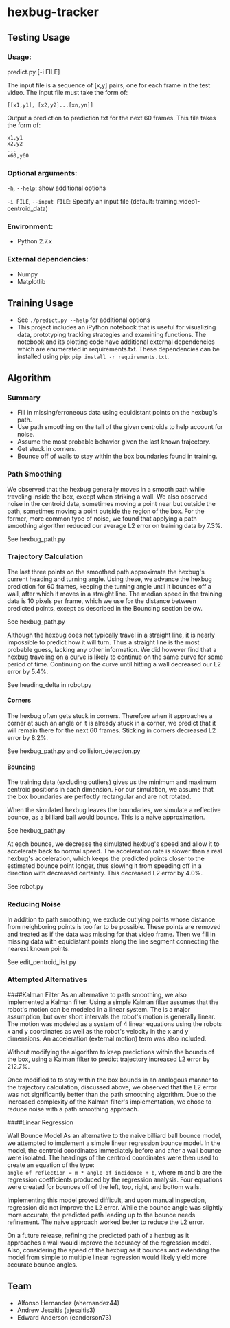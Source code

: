 hexbug-tracker
==============

Testing Usage
-------------

### Usage:
predict.py [-i FILE]

The input file is a sequence of [x,y] pairs, one for each frame in the test
video. The input file must take the form of:

```
[[x1,y1], [x2,y2]...[xn,yn]]
```

Output a prediction to prediction.txt for the next 60 frames. This file takes
the form of:

```
x1,y1
x2,y2
...
x60,y60
```

### Optional arguments:

  `-h`, `--help`: show additional options

  `-i FILE`, `--input FILE`: Specify an input file (default: training\_video1-centroid\_data)

### Environment:
* Python 2.7.x

### External dependencies:
* Numpy
* Matplotlib

Training Usage
--------------

* See `./predict.py --help` for additional options
* This project includes an iPython notebook that is useful for visualizing data,
prototyping tracking strategies and   examining functions. The notebook and its
plotting code have additional external   dependencies which are enumerated in
requirements.txt. These dependencies can   be installed using pip: `pip install
-r requirements.txt`.

Algorithm
---------

### Summary

* Fill in missing/erroneous data using equidistant points on the hexbug's path.
* Use path smoothing on the tail of the given centroids to help account for noise.
* Assume the most probable behavior given the last known trajectory.
* Get stuck in corners.
* Bounce off of walls to stay within the box boundaries found in training.

### Path Smoothing

We observed that the hexbug generally moves in a smooth path while traveling
inside the box, except when striking a wall. We also observed noise in the
centroid data, sometimes moving a point near but outside the path, sometimes
moving a point outside the region of the box. For the former, more common type
of noise, we found that applying a path smoothing algorithm reduced our average
L2 error on training data by 7.3%.

See hexbug\_path.py

### Trajectory Calculation

The last three points on the smoothed path approximate the hexbug's current
heading and turning angle. Using these, we advance the hexbug prediction for 60
frames, keeping the turning angle until it bounces off a wall, after which it
moves in a straight line. The median speed in the training data is 10 pixels per
frame, which we use for the distance between predicted points, except as
described in the Bouncing section below.

See hexbug\_path.py

Although the hexbug does not typically travel in a straight line, it is nearly
impossible to predict how it will turn. Thus a straight line is the most
probable guess, lacking any other information. We did however find that a hexbug
traveling on a curve is likely to continue on the same curve for some period of
time. Continuing on the curve until hitting a wall decreased our L2 error by
5.4%.

See heading\_delta in robot.py

#### Corners

The hexbug often gets stuck in corners. Therefore when it approaches a corner at
such an angle or it is already stuck in a corner, we predict that it will remain
there for the next 60 frames. Sticking in corners decreased L2 error by 8.2%.

See hexbug\_path.py and collision\_detection.py

#### Bouncing

The training data (excluding outliers) gives us the minimum and maximum centroid
positions in each dimension. For our simulation, we assume that the box
boundaries are perfectly rectangular and are not rotated.

When the simulated hexbug leaves the boundaries, we simulate a reflective
bounce, as a billiard ball would bounce. This is a naive approximation.

See hexbug\_path.py

At each bounce, we decrease the simulated hexbug's speed and allow it to
accelerate back to normal speed. The acceleration rate is slower than a real
hexbug's acceleration, which keeps the predicted points closer to the estimated
bounce point longer, thus slowing it from speeding off in a direction with
decreased certainty. This decreased L2 error by 4.0%.

See robot.py

### Reducing Noise

In addition to path smoothing, we exclude outlying points whose distance from
neighboring points is too far to be possible. These points are removed and
treated as if the data was missing for that video frame. Then we fill in missing
data with equidistant points along the line segment connecting the nearest known
points.

See edit\_centroid\_list.py

### Attempted Alternatives

####Kalman Filter
As an alternative to path smoothing, we also implemented a Kalman filter. Using
a simple Kalman filter assumes that the robot's motion can be modeled in a
linear system. The is a major assumption, but over short intervals the robot's
motion is generally linear. The motion was modeled as a system of 4 linear
equations using the robots x and y coordinates as well as the robot's velocity
in the x and y dimensions. An acceleration (external motion) term  was also
included.

Without modifying the algorithm to keep predictions within the bounds of the
box, using a Kalman filter to predict trajectory increased L2 error by 212.7%.

Once modified to to stay within the box bounds in an analogous manner to the
trajectory calculation, discussed above, we observed that the L2 error was not
significantly better than the path smoothing algorithm. Due to the increased
complexity of the Kalman filter's implementation, we chose to reduce noise with
a path smoothing approach.

####Linear Regression

Wall Bounce Model As an alternative to the naive billiard ball bounce model, we
attempted to implement a simple linear regression bounce model. In the model,
the centroid coordinates immediately before and after a wall bounce were
isolated. The headings of the centroid coordinates were then used to create an
equation of the type: <br> ```angle of reflection = m * angle of incidence +
b```,  where m and b are the regression coefficients produced by the regression
analysis. Four equations were created for bounces off of the left, top, right,
and bottom walls.

Implementing this model proved difficult, and upon manual inspection, regression
did not improve the L2 error. While the bounce angle was slightly more accurate,
the predicted path leading up to the bounce needs refinement. The naive approach
worked better to reduce the L2 error.

On a future release, refining the predicted path of a hexbug as it approaches a
wall would improve the accuracy of the regression model. Also, considering the
speed of the hexbug as it bounces and extending the model from simple to
multiple linear regression would likely yield more accurate bounce angles.

Team
----

* Alfonso Hernandez (ahernandez44)
* Andrew Jesaitis (ajesaitis3)
* Edward Anderson (eanderson73)
